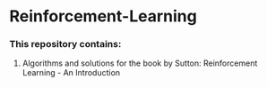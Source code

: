 # Reinforcement-Learning
### This repository contains:
1. Algorithms and solutions for the book by Sutton: Reinforcement Learning - An Introduction

